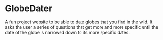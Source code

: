# GlobeDater
A fun project website to be able to date globes that you find in the wild. It asks the user a series of questions that get more and more specific until the date of the globe is narrowed down to its more specific dates.

